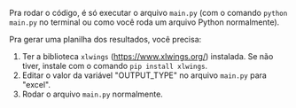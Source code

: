 Pra rodar o código, é só executar o arquivo `main.py` (com o comando `python main.py` no terminal ou como você roda um arquivo Python normalmente).

Pra gerar uma planilha dos resultados, você precisa:

1. Ter a biblioteca `xlwings` (https://www.xlwings.org/) instalada. Se não tiver, instale com o comando `pip install xlwings`.
2. Editar o valor da variável "OUTPUT_TYPE" no arquivo `main.py` para "excel".
3. Rodar o arquivo `main.py` normalmente.
